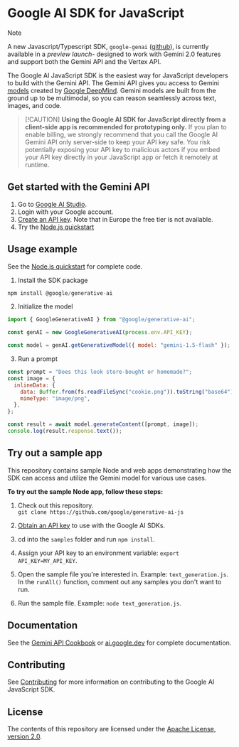 # Google AI SDK for JavaScript

> [!NOTE]
> A new Javascript/Typescript SDK, `google-genai` ([github](https://github.com/googleapis/js-genai/tree/main)), is currently available in a *preview launch*- designed to work with Gemini 2.0 features and support both the Gemini API and the Vertex API. 

The Google AI JavaScript SDK is the easiest way for JavaScript developers to
build with the Gemini API. The Gemini API gives you access to Gemini
[models](https://ai.google.dev/models/gemini) created by
[Google DeepMind](https://deepmind.google/technologies/gemini/#introduction).
Gemini models are built from the ground up to be multimodal, so you can reason
seamlessly across text, images, and code.

> [!CAUTION] **Using the Google AI SDK for JavaScript directly from a
> client-side app is recommended for prototyping only.** If you plan to enable
> billing, we strongly recommend that you call the Google AI Gemini API only
> server-side to keep your API key safe. You risk potentially exposing your API
> key to malicious actors if you embed your API key directly in your JavaScript
> app or fetch it remotely at runtime.

## Get started with the Gemini API

1.  Go to [Google AI Studio](https://aistudio.google.com/).
2.  Login with your Google account.
3.  [Create an API key](https://aistudio.google.com/app/apikey). Note that in
    Europe the free tier is not available.
4.  Try the
    [Node.js quickstart](https://ai.google.dev/tutorials/node_quickstart)

## Usage example

See the [Node.js quickstart](https://ai.google.dev/tutorials/node_quickstart)
for complete code.

1.  Install the SDK package

```js
npm install @google/generative-ai
```

2.  Initialize the model

```js
import { GoogleGenerativeAI } from "@google/generative-ai";

const genAI = new GoogleGenerativeAI(process.env.API_KEY);

const model = genAI.getGenerativeModel({ model: "gemini-1.5-flash" });
```

3.  Run a prompt

```js
const prompt = "Does this look store-bought or homemade?";
const image = {
  inlineData: {
    data: Buffer.from(fs.readFileSync("cookie.png")).toString("base64"),
    mimeType: "image/png",
  },
};

const result = await model.generateContent([prompt, image]);
console.log(result.response.text());
```

## Try out a sample app

This repository contains sample Node and web apps demonstrating how the SDK can
access and utilize the Gemini model for various use cases.

**To try out the sample Node app, follow these steps:**

1.  Check out this repository. \
    `git clone https://github.com/google/generative-ai-js`

1.  [Obtain an API key](https://makersuite.google.com/app/apikey) to use with
    the Google AI SDKs.

2.  cd into the `samples` folder and run `npm install`.

3.  Assign your API key to an environment variable: `export API_KEY=MY_API_KEY`.

4.  Open the sample file you're interested in. Example: `text_generation.js`.
    In the `runAll()` function, comment out any samples you don't want to run.

5.  Run the sample file. Example: `node text_generation.js`.

## Documentation

See the
[Gemini API Cookbook](https://github.com/google-gemini/gemini-api-cookbook/) or
[ai.google.dev](https://ai.google.dev) for complete documentation.

## Contributing

See [Contributing](/docs/contributing.md) for more information on contributing
to the Google AI JavaScript SDK.

## License

The contents of this repository are licensed under the
[Apache License, version 2.0](http://www.apache.org/licenses/LICENSE-2.0).
